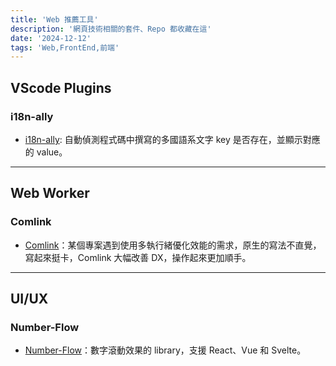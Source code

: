 ```yaml
---
title: 'Web 推薦工具'
description: '網頁技術相關的套件、Repo 都收藏在這'
date: '2024-12-12'
tags: 'Web,FrontEnd,前端'
---
```


## VScode Plugins

### i18n-ally
- [i18n-ally](https://github.com/lokalise/i18n-ally): 自動偵測程式碼中撰寫的多國語系文字 key 是否存在，並顯示對應的 value。

---
## Web Worker

### Comlink
- [Comlink](https://github.com/GoogleChromeLabs/comlink)：某個專案遇到使用多執行緒優化效能的需求，原生的寫法不直覺，寫起來挺卡，Comlink 大幅改善 DX，操作起來更加順手。

---
## UI/UX

### Number-Flow
- [Number-Flow](https://github.com/barvian/number-flow)：數字滾動效果的 library，支援 React、Vue 和 Svelte。